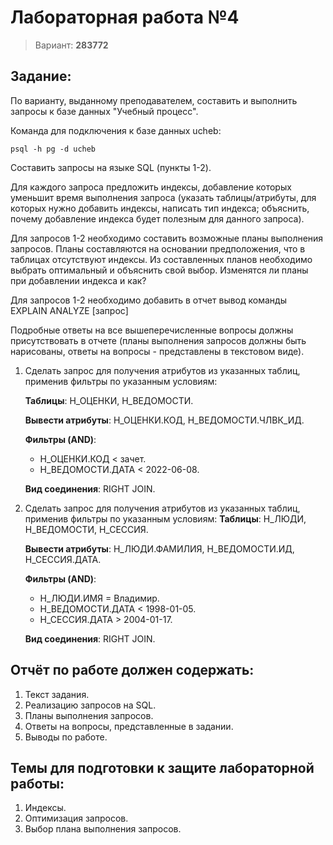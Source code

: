 # Лабораторная работа №4

> Вариант: **283772**

## Задание:

По варианту, выданному преподавателем, составить и выполнить запросы к базе данных "Учебный процесс".

Команда для подключения к базе данных ucheb:
```
psql -h pg -d ucheb
```

Составить запросы на языке SQL (пункты 1-2).

Для каждого запроса предложить индексы, добавление которых уменьшит время выполнения запроса (указать таблицы/атрибуты, для которых нужно добавить индексы, написать тип индекса; объяснить, почему добавление индекса будет полезным для данного запроса).

Для запросов 1-2 необходимо составить возможные планы выполнения запросов. Планы составляются на основании предположения, что в таблицах отсутствуют индексы. Из составленных планов необходимо выбрать оптимальный и объяснить свой выбор.
Изменятся ли планы при добавлении индекса и как?

Для запросов 1-2 необходимо добавить в отчет вывод команды EXPLAIN ANALYZE [запрос]

Подробные ответы на все вышеперечисленные вопросы должны присутствовать в отчете (планы выполнения запросов должны быть нарисованы, ответы на вопросы - представлены в текстовом виде).

1. Сделать запрос для получения атрибутов из указанных таблиц, применив фильтры по указанным условиям:
   
    **Таблицы**: Н_ОЦЕНКИ, Н_ВЕДОМОСТИ.
   
    **Вывести атрибуты**: Н_ОЦЕНКИ.КОД, Н_ВЕДОМОСТИ.ЧЛВК_ИД.
    
    **Фильтры (AND)**:
    - Н_ОЦЕНКИ.КОД < зачет.
    - Н_ВЕДОМОСТИ.ДАТА < 2022-06-08.

    **Вид соединения**: RIGHT JOIN.

2. Сделать запрос для получения атрибутов из указанных таблиц, применив фильтры по указанным условиям:
    **Таблицы**: Н_ЛЮДИ, Н_ВЕДОМОСТИ, Н_СЕССИЯ.
    
    **Вывести атрибуты**: Н_ЛЮДИ.ФАМИЛИЯ, Н_ВЕДОМОСТИ.ИД, Н_СЕССИЯ.ДАТА.
    
    **Фильтры (AND)**:
    - Н_ЛЮДИ.ИМЯ = Владимир.
    - Н_ВЕДОМОСТИ.ДАТА < 1998-01-05.
    - Н_СЕССИЯ.ДАТА > 2004-01-17.
    
    **Вид соединения**: RIGHT JOIN.

## Отчёт по работе должен содержать:
1. Текст задания.
2. Реализацию запросов на SQL.
3. Планы выполнения запросов.
4. Ответы на вопросы, представленные в задании.
5. Выводы по работе.

## Темы для подготовки к защите лабораторной работы:
1. Индексы.
2. Оптимизация запросов.
3. Выбор плана выполнения запросов.